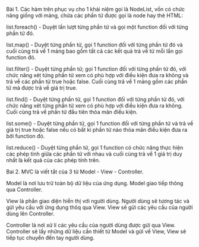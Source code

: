 Bài 1.
Các hàm trên phục vụ cho 1 khái niệm gọi là NodeList, vốn có chức năng giống
với mảng, chứa các phần tử được gọi là node hay thẻ HTML:

list.foreach() - Duyệt lần lượt từng phần tử và gọi một function đối với từng phần tử đó.

list.map() - Duyệt từng phần tử, gọi 1 function đối với từng phần tử đó và cuối cùng trả về 1 mảng bao gồm tất cả các kết quả trả về từ mỗi lần gọi function đó.

list.filter() - Duyệt từng phần tử; gọi 1 function đối với từng phần tử đó, với chức năng xét từng phần tử xem có phù hợp với điều kiện đưa ra không và trả về các phần tử true hoặc false. Cuối cùng trả về 1 mảng gồm các phần tử mà được trả về giá trị true.

list.find() - Duyệt từng phần tử, gọi 1 function đối với từng phần tử đó, với chức năng xét từng phần tử xem có phù hợp với điều kiện đưa ra không. Cuối cùng trả về phần tử đầu tiên thỏa mãn điều kiện.

list.some() - Duyệt từng phần tử, gọi 1 function đối với từng phần tử và trả về giá trị true hoặc false nếu có bất kì phần tử nào thỏa mãn điều kiện đưa ra bởi function đó.

list.reduce() - Duyệt từng phần tử, gọi 1 function có chức năng thực hiện các phép tính giữa các phần tử với nhau và cuối cùng trả về 1 giá trị duy nhất là kết quả của các phép tính trên.

Bai 2.
MVC là viết tắt của 3 từ Model - View - Controller.

Model là nơi lưu trữ toàn bộ dữ liệu của ứng dụng. Model giao tiếp thông qua Controller.

View là phần giao diện hiển thị với người dùng. Người dùng sẽ tương tác và gửi yêu cầu với ứng dụng thôq qua View. View sẽ gửi các yêu cầu của người dùng lên Controller.

Controller là nơi xử lí các yêu cầu của người dùng được gửi qua View. Controller sẽ lấy những dữ liệu cần thiết từ Model và gửi về View, View sẽ tiếp tục chuyển đến tay người dùng.